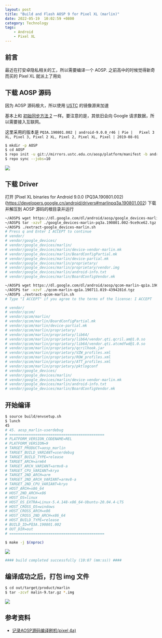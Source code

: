 ```yaml
---
layout: post
title: "Build and Flash AOSP 9 for Pixel XL (marlin)"
date: 2022-05-19  10:02:59 +0800
category: Technology
tags: 
    - Android 
    - Pixel XL 
---
```


## 前言
最近在打安卓隐私相关的工，所以需要编译一个 AOSP. 之前高中的时候觉得新奇而买的 Pixel XL 就派上了用处

## 下载 AOSP 源码

因为 AOSP 源码极大，所以使用 [USTC](https://lug.ustc.edu.cn/wiki/mirrors/help/aosp/) 的镜像源来加速

基本上和 [初始同步方法 2](https://lug.ustc.edu.cn/wiki/mirrors/help/aosp/) 一样。要注意的是，其依旧会向 Google 请求数据，所以需要接入互联网。

这里采用的版本是 `PQ3A.190801.002 |	android-9.0.0_r46 |	Pie |	Pixel 3 XL, Pixel 3, Pixel 2 XL, Pixel 2, Pixel XL, Pixel |	2019-08-01`

```bash
$ mkdir -p AOSP
$ cd AOSP
$ repo init -u git://mirrors.ustc.edu.cn/aosp/platform/manifest -b android-9.0.0_r46
$ repo sync --jobs=10
```

![](https://snz04pap002files.storage.live.com/y4mHgTjrXnZLsSP-5V7p4gl04oT2rmZ8JQVr16eOO9Do16QYGKdl7UAJaI6P_YEF-YLcYMb1AprfCvJwJQRWY2sJeXyO0P5Kt1BZCnNDAIi4El3p8UBucstR7kdgmjxme7UPDpsb2naZAygMQ0xWdvQujlEFf6Gu96ZlK3Dydgpmp9Em64VWUfeCuUHZjou6b-M?width=256&height=78&cropmode=none)

## 下载 Driver

打开 [Pixel XL binaries for Android 9.0.0 (PQ3A.190801.002)(https://developers.google.cn/android/drivers#marlinpq3a.190801.002) 下载并解压到 AOSP 源码的根目录并运行

```bash
~/AOSP$ wget https://dl.google.com/dl/android/aosp/google_devices-marlin-pq3a.190801.002-9ce9ce62.tgz
~/AOSP$ tar -xzvf ./google_devices-marlin-pq3a.190801.002-9ce9ce62.tgz
~/AOSP$ ./extract-google_devices-marlin.sh
# Press q and Enter I ACCEPT to continue
# vendor/
# vendor/google_devices/
# vendor/google_devices/marlin/
# vendor/google_devices/marlin/device-vendor-marlin.mk
# vendor/google_devices/marlin/BoardConfigPartial.mk
# vendor/google_devices/marlin/device-partial.mk
# vendor/google_devices/marlin/proprietary/
# vendor/google_devices/marlin/proprietary/vendor.img
# vendor/google_devices/marlin/android-info.txt
# vendor/google_devices/marlin/BoardConfigVendor.mk
```

```bash
~/AOSP$ wget https://dl.google.com/dl/android/aosp/qcom-marlin-qp1a.190711.019-4394281d.tgz
~/AOSP$ tar -xzvf ./qcom-marlin-qp1a.190711.019-4394281d.tgz
~/AOSP$ ./extract-qcom-marlin.sh
# Type "I ACCEPT" if you agree to the terms of the license: I ACCEPT

# vendor/
# vendor/qcom/
# vendor/qcom/marlin/
# vendor/qcom/marlin/BoardConfigPartial.mk
# vendor/qcom/marlin/device-partial.mk
# vendor/qcom/marlin/proprietary/
# vendor/qcom/marlin/proprietary/lib64/
# vendor/qcom/marlin/proprietary/lib64/vendor.qti.qcril.am@1.0.so
# vendor/qcom/marlin/proprietary/lib64/vendor.qti.atcmdfwd@1.0.so
# vendor/qcom/marlin/proprietary/qcrilhook.jar
# vendor/qcom/marlin/proprietary/VZW_profiles.xml
# vendor/qcom/marlin/proprietary/ROW_profiles.xml
# vendor/qcom/marlin/proprietary/ATT_profiles.xml
# vendor/qcom/marlin/proprietary/pktlogconf
# vendor/google_devices/
# vendor/google_devices/marlin/
# vendor/google_devices/marlin/device-vendor-marlin.mk
# vendor/google_devices/marlin/android-info.txt
# vendor/google_devices/marlin/BoardConfigVendor.mk
```

## 开始编译
```bash
$ source build/envsetup.sh
$ lunch
45
# 45. aosp_marlin-userdebug
# ============================================
# PLATFORM_VERSION_CODENAME=REL
# PLATFORM_VERSION=9
# TARGET_PRODUCT=aosp_marlin
# TARGET_BUILD_VARIANT=userdebug
# TARGET_BUILD_TYPE=release
# TARGET_ARCH=arm64
# TARGET_ARCH_VARIANT=armv8-a
# TARGET_CPU_VARIANT=kryo
# TARGET_2ND_ARCH=arm
# TARGET_2ND_ARCH_VARIANT=armv8-a
# TARGET_2ND_CPU_VARIANT=kryo
# HOST_ARCH=x86_64
# HOST_2ND_ARCH=x86
# HOST_OS=linux
# HOST_OS_EXTRA=Linux-5.4.148-x86_64-Ubuntu-20.04.4-LTS
# HOST_CROSS_OS=windows
# HOST_CROSS_ARCH=x86
# HOST_CROSS_2ND_ARCH=x86_64
# HOST_BUILD_TYPE=release
# BUILD_ID=PQ3A.190801.002
# OUT_DIR=out
# ============================================

$ make -j $(nproc)
```
![](https://snz04pap002files.storage.live.com/y4mXiJffkPzom1v43loKC2oERW1RZ6XBlcv_oq-1OeCkJDiebcxXTivNz-G1rTKnxh-fEMmByob4EgX0mBeuUfRO3LRxSnS4te1G-rNvyeW4_8_KF8Cj9M4x0bNbMhP9NHh3PAPxHpSef_6VYorTiCeYY2yWKWtUWlPVG0QGfsjmrkhPthXVVJ6QR-5OrPdnUV6?width=1024&height=551&cropmode=none)

```bash
#### build completed successfully (10:07 (mm:ss)) ####
```

## 编译成功之后，打包 img 文件
```bash
$ cd out/target/product/marlin
$ tar -zcvf malin-9.tar.gz *.img
```
![](https://snz04pap002files.storage.live.com/y4mtK5Oiyjq2rFZCdYEcHDvO5AE8kfgEmId0t47V7hlZn8el1eH98nZaXsBIoue8w-RzLW7FXUsA4yYjTdP1Ucg1E7VZZy-39L7s-o_y83tF_n71SczXvp7HkJUxm-D7kdhZMEKKO_b3Eb1Eovwt4BXGD4QJAcq5KXF4XEz60ckp00H2r-gZRNMEhNzqsHOvND8?width=660&height=46&cropmode=none)

## 参考资料
- [记录AOSP源码编译刷机(pixel 4a)](https://codeantenna.com/a/u4LA7IZ7JU)